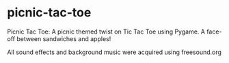 # picnic-tac-toe

Picnic Tac Toe: A picnic themed twist on Tic Tac Toe using Pygame. A face-off between sandwiches and apples!

All sound effects and background music were acquired using freesound.org